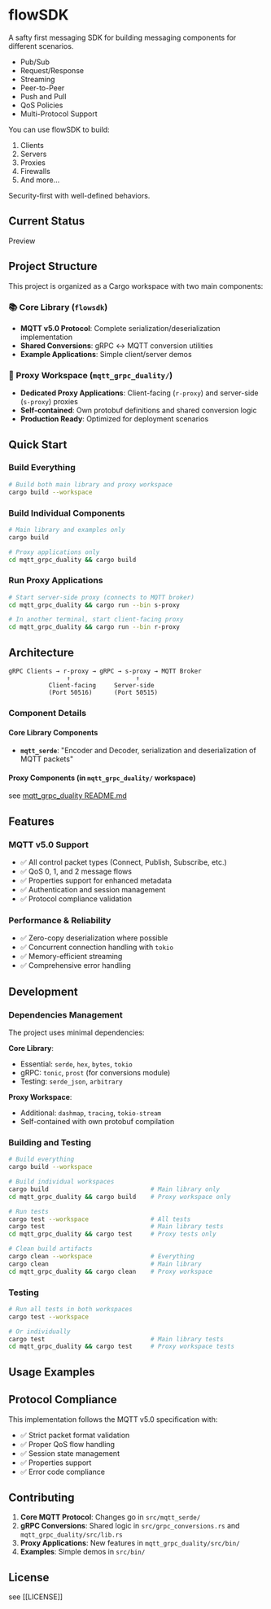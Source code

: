 # flowSDK

A safty first messaging SDK for building messaging components for different scenarios.

- Pub/Sub
- Request/Response
- Streaming
- Peer-to-Peer
- Push and Pull
- QoS Policies
- Multi-Protocol Support

You can use flowSDK to build:

1. Clients
2. Servers 
3. Proxies
4. Firewalls
5. And more...

Security-first with well-defined behaviors. 

## Current Status

Preview

## Project Structure

This project is organized as a Cargo workspace with two main components:

### 📚 Core Library (`flowsdk`)
- **MQTT v5.0 Protocol**: Complete serialization/deserialization implementation
- **Shared Conversions**: gRPC ↔ MQTT conversion utilities
- **Example Applications**: Simple client/server demos

### 🔗 Proxy Workspace (`mqtt_grpc_duality/`)  
- **Dedicated Proxy Applications**: Client-facing (`r-proxy`) and server-side (`s-proxy`) proxies
- **Self-contained**: Own protobuf definitions and shared conversion logic
- **Production Ready**: Optimized for deployment scenarios

## Quick Start

### Build Everything
```bash
# Build both main library and proxy workspace
cargo build --workspace
```

### Build Individual Components
```bash
# Main library and examples only
cargo build

# Proxy applications only  
cd mqtt_grpc_duality && cargo build
```

### Run Proxy Applications
```bash
# Start server-side proxy (connects to MQTT broker)
cd mqtt_grpc_duality && cargo run --bin s-proxy

# In another terminal, start client-facing proxy
cd mqtt_grpc_duality && cargo run --bin r-proxy
```

## Architecture

```
gRPC Clients → r-proxy → gRPC → s-proxy → MQTT Broker
                ↑                  ↑
           Client-facing     Server-side
           (Port 50516)      (Port 50515)
```

### Component Details

#### Core Library Components
- **`mqtt_serde`**: "Encoder and Decoder, serialization and deserialization of MQTT packets"


#### Proxy Components (in `mqtt_grpc_duality/` workspace)
see [mqtt_grpc_duality README.md](mqtt_grpc_duality/README.md)

## Features

### MQTT v5.0 Support
- ✅ All control packet types (Connect, Publish, Subscribe, etc.)
- ✅ QoS 0, 1, and 2 message flows
- ✅ Properties support for enhanced metadata
- ✅ Authentication and session management
- ✅ Protocol compliance validation


### Performance & Reliability
- ✅ Zero-copy deserialization where possible
- ✅ Concurrent connection handling with `tokio`
- ✅ Memory-efficient streaming
- ✅ Comprehensive error handling

## Development

### Dependencies Management
The project uses minimal dependencies:

**Core Library**: 
- Essential: `serde`, `hex`, `bytes`, `tokio`
- gRPC: `tonic`, `prost` (for conversions module)
- Testing: `serde_json`, `arbitrary`

**Proxy Workspace**:
- Additional: `dashmap`, `tracing`, `tokio-stream`
- Self-contained with own protobuf compilation

### Building and Testing
```bash
# Build everything
cargo build --workspace

# Build individual workspaces
cargo build                            # Main library only
cd mqtt_grpc_duality && cargo build    # Proxy workspace only

# Run tests
cargo test --workspace                 # All tests
cargo test                             # Main library tests
cd mqtt_grpc_duality && cargo test     # Proxy tests only

# Clean build artifacts
cargo clean --workspace                # Everything
cargo clean                            # Main library
cd mqtt_grpc_duality && cargo clean    # Proxy workspace
```

### Testing
```bash
# Run all tests in both workspaces
cargo test --workspace

# Or individually
cargo test                             # Main library tests
cd mqtt_grpc_duality && cargo test     # Proxy workspace tests
```

## Usage Examples


## Protocol Compliance

This implementation follows the MQTT v5.0 specification with:
- ✅ Strict packet format validation
- ✅ Proper QoS flow handling  
- ✅ Session state management
- ✅ Properties support
- ✅ Error code compliance

## Contributing

1. **Core MQTT Protocol**: Changes go in `src/mqtt_serde/`
2. **gRPC Conversions**: Shared logic in `src/grpc_conversions.rs` and `mqtt_grpc_duality/src/lib.rs`
3. **Proxy Applications**: New features in `mqtt_grpc_duality/src/bin/`
4. **Examples**: Simple demos in `src/bin/`

## License

see [[LICENSE]]
